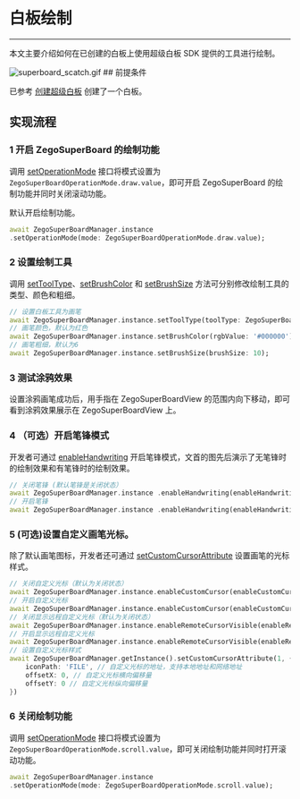 # 白板绘制

- - -

本文主要介绍如何在已创建的白板上使用超级白板 SDK 提供的工具进行绘制。

<Frame width="auto" height="auto" >
  <img src="https://media-resource.spreading.io/docuo/workspace741/896bc39e2e65b82d5670b01b7c131c30/1ced8ebc21.gif" alt="superboard_scatch.gif"/>
</Frame>
## 前提条件

已参考 [创建超级白板](/super-board-flutter/quick-start/create-white-board) 创建了一个白板。

## 实现流程

### 1 开启 ZegoSuperBoard 的绘制功能

调用 [setOperationMode](https://pub.dev/documentation/zego_superboard/latest/zego_superboard/ZegoSuperBoardManager/setOperationMode.html) 接口将模式设置为 `ZegoSuperBoardOperationMode.draw.value`，即可开启 ZegoSuperBoard 的绘制功能并同时关闭滚动功能。

<Note title="说明">

默认开启绘制功能。
</Note>

```dart
await ZegoSuperBoardManager.instance 
.setOperationMode(mode: ZegoSuperBoardOperationMode.draw.value); 
```

### 2 设置绘制工具

调用 [setToolType](https://pub.dev/documentation/zego_superboard/latest/zego_superboard/ZegoSuperBoardManager/setToolType.html)、[setBrushColor](https://pub.dev/documentation/zego_superboard/latest/zego_superboard/ZegoSuperBoardManager/setBrushColor.html) 和 [setBrushSize](https://pub.dev/documentation/zego_superboard/latest/zego_superboard/ZegoSuperBoardManager/setBrushSize.html) 方法可分别修改绘制工具的类型、颜色和粗细。

```dart
// 设置白板工具为画笔 
await ZegoSuperBoardManager.instance.setToolType(toolType: ZegoSuperBoardTool.pen); 
// 画笔颜色，默认为红色 
await ZegoSuperBoardManager.instance.setBrushColor(rgbValue: '#000000'); 
// 画笔粗细，默认为6 
await ZegoSuperBoardManager.instance.setBrushSize(brushSize: 10); 
```

### 3 测试涂鸦效果

设置涂鸦画笔成功后，用手指在 ZegoSuperBoardView 的范围内向下移动，即可看到涂鸦效果展示在 ZegoSuperBoardView 上。

### 4 （可选）开启笔锋模式

开发者可通过 [enableHandwriting](https://pub.dev/documentation/zego_superboard/latest/zego_superboard/ZegoSuperBoardManager/enableHandwriting.html) 开启笔锋模式，文首的图先后演示了无笔锋时的绘制效果和有笔锋时的绘制效果。


```dart
// 关闭笔锋 (默认笔锋是关闭状态） 
await ZegoSuperBoardManager.instance .enableHandwriting(enableHandwriting: false); 
// 开启笔锋 
await ZegoSuperBoardManager.instance .enableHandwriting(enableHandwriting: true); 
```

### 5 (可选)设置自定义画笔光标。

除了默认画笔图标，开发者还可通过 [setCustomCursorAttribute](https://pub.dev/documentation/zego_superboard/latest/zego_superboard/ZegoSuperBoardManager/setCustomCursorAttribute.html) 设置画笔的光标样式。

```dart
// 关闭自定义光标（默认为关闭状态） 
await ZegoSuperBoardManager.instance.enableCustomCursor(enableCustomCursor: false); 
// 开启自定义光标 
await ZegoSuperBoardManager.instance.enableCustomCursor(enableCustomCursor: true); 
// 关闭显示远程自定义光标（默认为关闭状态） 
await ZegoSuperBoardManager.instance.enableRemoteCursorVisible(enableRemoteCursorVisible: false); 
// 开启显示远程自定义光标 
await ZegoSuperBoardManager.instance.enableRemoteCursorVisible(enableRemoteCursorVisible: false); 
// 设置自定义光标样式 
await ZegoSuperBoardManager.getInstance().setCustomCursorAttribute(1, { 
    iconPath: 'FILE', // 自定义光标的地址，支持本地地址和网络地址 
    offsetX: 0, // 自定义光标横向偏移量 
    offsetY: 0 // 自定义光标纵向偏移量 
}) 
```

### 6 关闭绘制功能

调用 [setOperationMode](https://pub.dev/documentation/zego_superboard/latest/zego_superboard/ZegoSuperBoardManager/setOperationMode.html) 接口将模式设置为 `ZegoSuperBoardOperationMode.scroll.value`，即可关闭绘制功能并同时打开滚动功能。

```dart
await ZegoSuperBoardManager.instance 
.setOperationMode(mode: ZegoSuperBoardOperationMode.scroll.value); 
```
